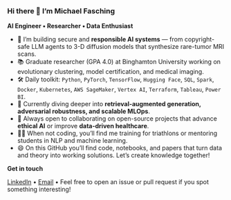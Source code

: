 ### Hi there 👋  I’m Michael Fasching

**AI Engineer • Researcher • Data Enthusiast**

- 🔭  I’m building secure and **responsible AI systems** — from copyright-safe LLM agents to 3-D diffusion models that synthesize rare-tumor MRI scans.  
- 📚  Graduate researcher (GPA 4.0) at Binghamton University working on evolutionary clustering, model certification, and medical imaging.  
- 🛠  Daily toolkit: `Python`, `PyTorch`, `TensorFlow`, `Hugging Face`, `SQL`, `Spark`, `Docker`, `Kubernetes`, `AWS SageMaker`, `Vertex AI`, `Terraform`, `Tableau`, `Power BI`.  
- 🌱  Currently diving deeper into **retrieval-augmented generation, adversarial robustness, and scalable MLOps**.  
- 🤝  Always open to collaborating on open-source projects that advance **ethical AI** or improve **data-driven healthcare**.  
- 🏃‍♂️  When not coding, you’ll find me training for triathlons or mentoring students in NLP and machine learning.  
- 😄  On this GitHub you’ll find code, notebooks, and papers that turn data and theory into working solutions. Let’s create knowledge together!

**Get in touch**

[LinkedIn](https://linkedin.com/in/michael-fasching) • [Email](mailto:mfasching@binghamton.edu) • Feel free to open an issue or pull request if you spot something interesting!
